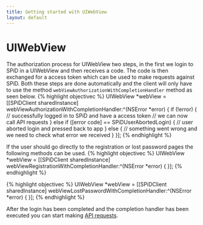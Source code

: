 ```yaml
---
title: Getting started with UIWebView
layout: default
---
```

UIWebView
=========
The authorization process for UIWebView two steps, in the first we login to SPiD in a UIWebView and then receives a code. The code is then exchanged for a access token which can be used to make requests against SPiD.
Both these steps are done automatically and the client will only have to use the method `webViewAuthorizationWithCompletionHandler` method as seen below.
{% highlight objectivec %}
  UIWebView *webView = [[SPiDClient sharedInstance] webViewAuthorizationWithCompletionHandler:^(NSError *error) {
        if (!error) {
            // successfully logged in to SPiD and have a access token
            // we can now call API requests
        } else if ([error code] == SPiDUserAbortedLogin) {
            // user aborted login and pressed back to app
        } else {
            // something went wrong and we need to check what error we received
        }
    }];
{% endhighlight %}

If the user should go directly to the registration or lost password pages the following methods can be used.
{% highlight objectivec %}
UIWebView *webView = [[SPiDClient sharedInstance] webViewRegistrationWithCompletionHandler:^(NSError *error) {  }];
{% endhighlight %}

{% highlight objectivec %}
UIWebView *webView = [[SPiDClient sharedInstance] webViewLostPasswordWithCompletionHandler:^(NSError *error) {  }];
{% endhighlight %}

After the login has been completed and the completion handler has been executed you can start making [API requests](using-spid-requests.html "API requests").